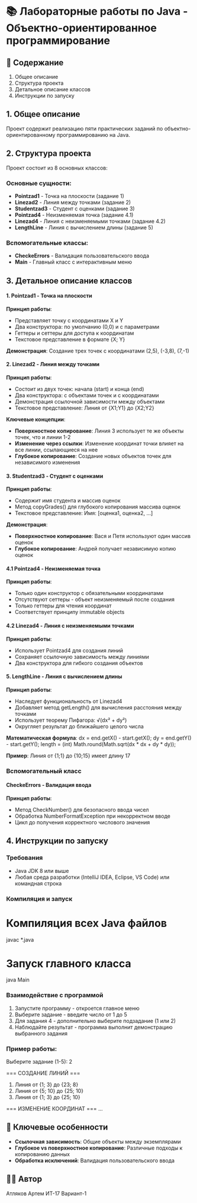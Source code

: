 # 📚 Лабораторные работы по Java - Объектно-ориентированное программирование

## 📖 Содержание
1. Общее описание
2. Структура проекта
3. Детальное описание классов
4. Инструкции по запуску

## 1. Общее описание

Проект содержит реализацию пяти практических заданий по объектно-ориентированному программированию на Java. 

## 2. Структура проекта

Проект состоит из 8 основных классов:

### Основные сущности:
- **Pointzad1** - Точка на плоскости (задание 1)
- **Linezad2** - Линия между точками (задание 2) 
- **Studentzad3** - Студент с оценками (задание 3)
- **Pointzad4** - Неизменяемая точка (задание 4.1)
- **Linezad4** - Линия с неизменяемыми точками (задание 4.2)
- **LengthLine** - Линия с вычислением длины (задание 5)

### Вспомогательные классы:
- **CheckeErrors** - Валидация пользовательского ввода
- **Main** - Главный класс с интерактивным меню

## 3. Детальное описание классов

#### 1. Pointzad1 - Точка на плоскости
**Принцип работы**: 
- Представляет точку с координатами X и Y
- Два конструктора: по умолчанию (0,0) и с параметрами
- Геттеры и сеттеры для доступа к координатам
- Текстовое представление в формате {X; Y}

**Демонстрация**: Создание трех точек с координатами (2,5), (-3,8), (7,-1)

#### 2. Linezad2 - Линия между точками  
**Принцип работы**:
- Состоит из двух точек: начала (start) и конца (end)
- Два конструктора: с объектами точек и с координатами
- Демонстрация ссылочной зависимости между объектами
- Текстовое представление: Линия от {X1;Y1} до {X2;Y2}

**Ключевые концепции**:
- **Поверхностное копирование**: Линия 3 использует те же объекты точек, что и линии 1-2
- **Изменение через ссылки**: Изменение координат точки влияет на все линии, ссылающиеся на нее
- **Глубокое копирование**: Создание новых объектов точек для независимого изменения

#### 3. Studentzad3 - Студент с оценками
**Принцип работы**:
- Содержит имя студента и массив оценок
- Метод copyGrades() для глубокого копирования массива оценок
- Текстовое представление: Имя: [оценка1, оценка2, ...]

**Демонстрация**:
- **Поверхностное копирование**: Вася и Петя используют один массив оценок
- **Глубокое копирование**: Андрей получает независимую копию оценок

#### 4.1 Pointzad4 - Неизменяемая точка
**Принцип работы**:
- Только один конструктор с обязательными координатами
- Отсутствуют сеттеры - объект неизменяемый после создания
- Только геттеры для чтения координат
- Соответствует принципу immutable objects

#### 4.2 Linezad4 - Линия с неизменяемыми точками
**Принцип работы**:
- Использует Pointzad4 для создания линий
- Сохраняет ссылочную зависимость между линиями
- Два конструктора для гибкого создания объектов

#### 5. LengthLine - Линия с вычислением длины
**Принцип работы**:
- Наследует функциональность от Linezad4
- Добавляет метод getLength() для вычисления расстояния между точками
- Использует теорему Пифагора: √(dx² + dy²)
- Округляет результат до ближайшего целого числа

**Математическая формула**:
dx = end.getX() - start.getX();
dy = end.getY() - start.getY();
length = (int) Math.round(Math.sqrt(dx * dx + dy * dy));

**Пример**: Линия от {1;1} до {10;15} имеет длину 17

### Вспомогательный класс

#### CheckeErrors - Валидация ввода
**Принцип работы**:
- Метод CheckNumber() для безопасного ввода чисел
- Обработка NumberFormatException при некорректном вводе
- Цикл до получения корректного числового значения

## 4. Инструкции по запуску

### Требования
- Java JDK 8 или выше
- Любая среда разработки (IntelliJ IDEA, Eclipse, VS Code) или командная строка

### Компиляция и запуск

# Компиляция всех Java файлов
javac *.java

# Запуск главного класса
java Main

### Взаимодействие с программой

1. Запустите программу - откроется главное меню
2. Выберите задание - введите число от 1 до 5
3. Для задания 4 - дополнительно выберите подзадание (1 или 2)
4. Наблюдайте результат - программа выполнит демонстрацию выбранного задания

### Пример работы:

Выберите задание (1-5): 2

=== СОЗДАНИЕ ЛИНИЙ ===

1. Линия от {1; 3} до {23; 8}
2. Линия от {5; 10} до {25; 10}
3. Линия от {1; 3} до {25; 10}

=== ИЗМЕНЕНИЕ КООРДИНАТ ===
...

## 🎯 Ключевые особенности

- **Ссылочная зависимость**: Общие объекты между экземплярами
- **Глубокое vs поверхностное копирование**: Различные подходы к копированию данных
- **Обработка исключений**: Валидация пользовательского ввода

## 👨‍💻 Автор

Атляков Артем ИТ-17 Вариант-1


